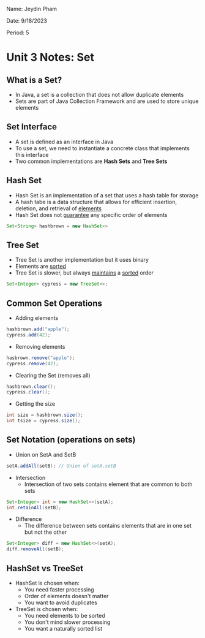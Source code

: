 Name: Jeydin Pham

Date: 9/18/2023

Period: 5

# Unit 3 Notes: Set

## What is a Set?

- In Java, a set is a collection that does not allow duplicate elements
- Sets are part of Java Collection Framework and are used to store unique elements

## Set Interface

- A set is defined as an interface in Java
- To use a set, we need to instantiate a concrete class that implements this interface
- Two common implementations are **Hash Sets** and **Tree Sets**

## Hash Set

- Hash Set is an implementation of a set that uses a hash table for storage
- A hash tabe is a data structure that allows for efficient insertion, deletion, and retrieval of <u>elements</u>
- Hash Set does not <u>guarantee</u> any specific order of elements

```java
Set<String> hashbrown = new HashSet<>
```

## Tree Set

- Tree Set is another implementation but it uses binary
- Elements are <u>sorted</u>
- Tree Set is slower, but always <u>maintains</u> a <u>sorted</u> order

```java
Set<Integer> cypress = new TreeSet<>;
```

## Common Set Operations

- Adding elements

```java
hashbrown.add("apple");
cypress.add(42);
```

- Removing elements

```java
hasbrown.remove("apple");
cypress.remove(42);
```

- Clearing the Set (removes all)

```java
hashbrown.clear();
cypress.clear();
```

- Getting the size

```java
int size = hashbrown.size();
int tsize = cypress.size();
```

## Set Notation (operations on sets)

- Union on SetA and SetB

```java
setA.addAll(setB); // Union of setA.setB
```

- Intersection
  - Intersection of two sets contains element that are common to both sets

```java
Set<Integer> int = new HashSet<>(setA);
int.retainAll(setB);
```

- Difference
  - The difference between sets contains elements that are in one set but not the other

```java
Set<Integer> diff = new HashSet<>(setA);
diff.removeAll(setB);
```

## HashSet vs TreeSet

- HashSet is chosen when:
  - You need faster processing
  - Order of elements doesn't matter
  - You want to avoid duplicates
- TreeSet is chosen when:
  - You need elements to be sorted
  - You don't mind slower processing
  - You want a naturally sorted list
